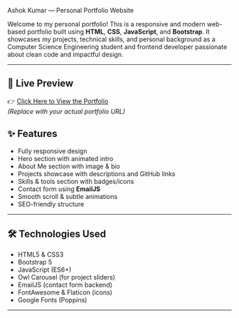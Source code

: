 Ashok Kumar — Personal Portfolio Website

Welcome to my personal portfolio! This is a responsive and modern web-based portfolio built using **HTML**, **CSS**, **JavaScript**, and **Bootstrap**. It showcases my projects, technical skills, and personal background as a Computer Science Engineering student and frontend developer passionate about clean code and impactful design.

---

## 🚀 Live Preview

👉 [Click Here to View the Portfolio](https://your-deployment-link.com)  
*(Replace with your actual portfolio URL)*

## ✨ Features

- Fully responsive design
- Hero section with animated intro
- About Me section with image & bio
- Projects showcase with descriptions and GitHub links
- Skills & tools section with badges/icons
- Contact form using **EmailJS**
- Smooth scroll & subtle animations
- SEO-friendly structure

---

## 🛠️ Technologies Used

- HTML5 & CSS3
- Bootstrap 5
- JavaScript (ES6+)
- Owl Carousel (for project sliders)
- EmailJS (contact form backend)
- FontAwesome & Flaticon (icons)
- Google Fonts (Poppins)

---



